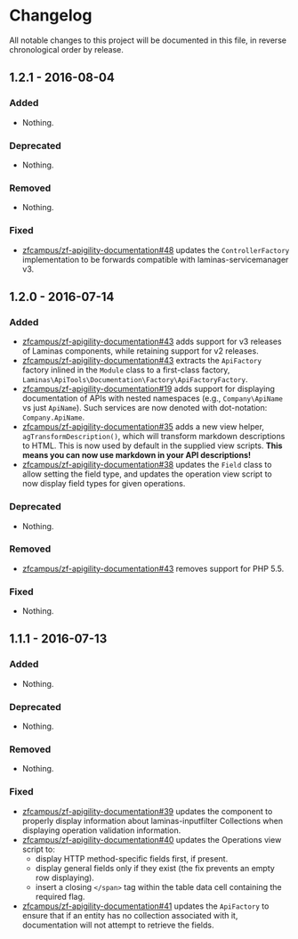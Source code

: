 # Changelog

All notable changes to this project will be documented in this file, in reverse chronological order by release.

## 1.2.1 - 2016-08-04

### Added

- Nothing.

### Deprecated

- Nothing.

### Removed

- Nothing.

### Fixed

- [zfcampus/zf-apigility-documentation#48](https://github.com/zfcampus/zf-apigility-documentation/pull/48) updates
  the `ControllerFactory` implementation to be forwards compatible with
  laminas-servicemanager v3.

## 1.2.0 - 2016-07-14

### Added

- [zfcampus/zf-apigility-documentation#43](https://github.com/zfcampus/zf-apigility-documentation/pull/43) adds
  support for v3 releases of Laminas components, while retaining support
  for v2 releases.
- [zfcampus/zf-apigility-documentation#43](https://github.com/zfcampus/zf-apigility-documentation/pull/43) extracts
  the `ApiFactory` factory inlined in the `Module` class to a first-class
  factory, `Laminas\ApiTools\Documentation\Factory\ApiFactoryFactory`.
- [zfcampus/zf-apigility-documentation#19](https://github.com/zfcampus/zf-apigility-documentation/pull/19) adds
  support for displaying documentation of APIs with nested namespaces (e.g.,
  `Company\ApiName` vs just `ApiName`). Such services are now denoted with
  dot-notation: `Company.ApiName`.
- [zfcampus/zf-apigility-documentation#35](https://github.com/zfcampus/zf-apigility-documentation/pull/35) adds
  a new view helper, `agTransformDescription()`, which will transform markdown
  descriptions to HTML. This is now used by default in the supplied view
  scripts. **This means you can now use markdown in your API descriptions!**
- [zfcampus/zf-apigility-documentation#38](https://github.com/zfcampus/zf-apigility-documentation/pull/38) updates
  the `Field` class to allow setting the field type, and updates the operation
  view script to now display field types for given operations.

### Deprecated

- Nothing.

### Removed

- [zfcampus/zf-apigility-documentation#43](https://github.com/zfcampus/zf-apigility-documentation/pull/43) removes
  support for PHP 5.5.

### Fixed

- Nothing.

## 1.1.1 - 2016-07-13

### Added

- Nothing.

### Deprecated

- Nothing.

### Removed

- Nothing.

### Fixed

- [zfcampus/zf-apigility-documentation#39](https://github.com/zfcampus/zf-apigility-documentation/pull/39) updates
  the component to properly display information about laminas-inputfilter
  Collections when displaying operation validation information.
- [zfcampus/zf-apigility-documentation#40](https://github.com/zfcampus/zf-apigility-documentation/pull/40) updates
  the Operations view script to:
  - display HTTP method-specific fields first, if present.
  - display general fields only if they exist (the fix prevents an empty row
    displaying).
  - insert a closing `</span>` tag within the table data cell containing the
    required flag.
- [zfcampus/zf-apigility-documentation#41](https://github.com/zfcampus/zf-apigility-documentation/pull/41) updates
  the `ApiFactory` to ensure that if an entity has no collection associated with
  it, documentation will not attempt to retrieve the fields.
